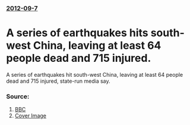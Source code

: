 ### [2012-09-7](/news/2012/09/7/index.md)

# A series of earthquakes hits south-west China, leaving at least 64 people dead and 715 injured. 

A series of earthquakes hit south-west China, leaving at least 64 people dead and 715 injured, state-run media say.


### Source:

1. [BBC](http://www.bbc.co.uk/news/world-asia-china-19515445)
1. [Cover Image](http://ichef.bbci.co.uk/news/1024/media/images/62740000/jpg/_62740470_015901348-1.jpg)
